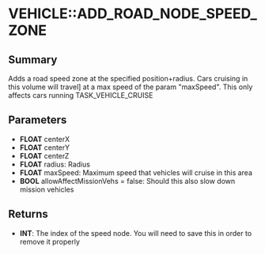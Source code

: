 # VEHICLE::ADD_ROAD_NODE_SPEED_ZONE

## Summary
Adds a road speed zone at the specified position+radius.  Cars cruising in this volume will travel]
at a max speed of the param "maxSpeed".  This only affects cars running TASK_VEHICLE_CRUISE

## Parameters
* **FLOAT** centerX
* **FLOAT** centerY
* **FLOAT** centerZ
* **FLOAT** radius: Radius
* **FLOAT** maxSpeed: Maximum speed that vehicles will cruise in this area
* **BOOL** allowAffectMissionVehs = false: Should this also slow down mission vehicles

## Returns
* **INT**:
The index of the speed node.
 You will need to save this in order to remove it properly